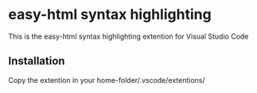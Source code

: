 # easy-html syntax highlighting
This is the easy-html syntax highlighting extention for Visual Studio Code

## Installation
Copy the extention in your home-folder/.vscode/extentions/